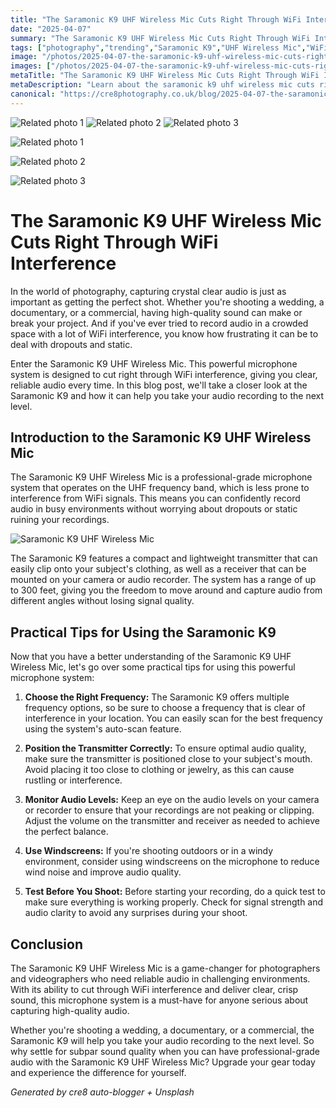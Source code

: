 ```yaml
---
title: "The Saramonic K9 UHF Wireless Mic Cuts Right Through WiFi Interference"
date: "2025-04-07"
summary: "The Saramonic K9 UHF Wireless Mic Cuts Right Through WiFi Interference - A trending topic in photography."
tags: ["photography","trending","Saramonic K9","UHF Wireless Mic","WiFi interference","audio recording","professional-grade","frequency band","practical tips","wind noise","signal strength"]
image: "/photos/2025-04-07-the-saramonic-k9-uhf-wireless-mic-cuts-right-through-wifi-interference-1.jpg"
images: ["/photos/2025-04-07-the-saramonic-k9-uhf-wireless-mic-cuts-right-through-wifi-interference-1.jpg","/photos/2025-04-07-the-saramonic-k9-uhf-wireless-mic-cuts-right-through-wifi-interference-2.jpg","/photos/2025-04-07-the-saramonic-k9-uhf-wireless-mic-cuts-right-through-wifi-interference-3.jpg"]
metaTitle: "The Saramonic K9 UHF Wireless Mic Cuts Right Through WiFi Interference | cre8 Photography"
metaDescription: "Learn about the saramonic k9 uhf wireless mic cuts right through wifi interference in photography with practical tips and insights."
canonical: "https://cre8photography.co.uk/blog/2025-04-07-the-saramonic-k9-uhf-wireless-mic-cuts-right-through-wifi-interference"
---
```


<!-- Gallery as HTML -->

<div class="grid grid-cols-1 sm:grid-cols-2 md:grid-cols-3 gap-4">
  <img src="/photos/2025-04-07-the-saramonic-k9-uhf-wireless-mic-cuts-right-through-wifi-interference-1.jpg" alt="Related photo 1" class="w-full rounded-lg" />
<img src="/photos/2025-04-07-the-saramonic-k9-uhf-wireless-mic-cuts-right-through-wifi-interference-2.jpg" alt="Related photo 2" class="w-full rounded-lg" />
<img src="/photos/2025-04-07-the-saramonic-k9-uhf-wireless-mic-cuts-right-through-wifi-interference-3.jpg" alt="Related photo 3" class="w-full rounded-lg" />
</div>


<!-- Gallery as Markdown -->
![Related photo 1](/photos/2025-04-07-the-saramonic-k9-uhf-wireless-mic-cuts-right-through-wifi-interference-1.jpg)


![Related photo 2](/photos/2025-04-07-the-saramonic-k9-uhf-wireless-mic-cuts-right-through-wifi-interference-2.jpg)


![Related photo 3](/photos/2025-04-07-the-saramonic-k9-uhf-wireless-mic-cuts-right-through-wifi-interference-3.jpg)



# The Saramonic K9 UHF Wireless Mic Cuts Right Through WiFi Interference

In the world of photography, capturing crystal clear audio is just as important as getting the perfect shot. Whether you're shooting a wedding, a documentary, or a commercial, having high-quality sound can make or break your project. And if you've ever tried to record audio in a crowded space with a lot of WiFi interference, you know how frustrating it can be to deal with dropouts and static.

Enter the Saramonic K9 UHF Wireless Mic. This powerful microphone system is designed to cut right through WiFi interference, giving you clear, reliable audio every time. In this blog post, we'll take a closer look at the Saramonic K9 and how it can help you take your audio recording to the next level.

## Introduction to the Saramonic K9 UHF Wireless Mic

The Saramonic K9 UHF Wireless Mic is a professional-grade microphone system that operates on the UHF frequency band, which is less prone to interference from WiFi signals. This means you can confidently record audio in busy environments without worrying about dropouts or static ruining your recordings.

![Saramonic K9 UHF Wireless Mic](/path/to/image)

The Saramonic K9 features a compact and lightweight transmitter that can easily clip onto your subject's clothing, as well as a receiver that can be mounted on your camera or audio recorder. The system has a range of up to 300 feet, giving you the freedom to move around and capture audio from different angles without losing signal quality.

## Practical Tips for Using the Saramonic K9

Now that you have a better understanding of the Saramonic K9 UHF Wireless Mic, let's go over some practical tips for using this powerful microphone system:

1. **Choose the Right Frequency:** The Saramonic K9 offers multiple frequency options, so be sure to choose a frequency that is clear of interference in your location. You can easily scan for the best frequency using the system's auto-scan feature.

2. **Position the Transmitter Correctly:** To ensure optimal audio quality, make sure the transmitter is positioned close to your subject's mouth. Avoid placing it too close to clothing or jewelry, as this can cause rustling or interference.

3. **Monitor Audio Levels:** Keep an eye on the audio levels on your camera or recorder to ensure that your recordings are not peaking or clipping. Adjust the volume on the transmitter and receiver as needed to achieve the perfect balance.

4. **Use Windscreens:** If you're shooting outdoors or in a windy environment, consider using windscreens on the microphone to reduce wind noise and improve audio quality.

5. **Test Before You Shoot:** Before starting your recording, do a quick test to make sure everything is working properly. Check for signal strength and audio clarity to avoid any surprises during your shoot.

## Conclusion

The Saramonic K9 UHF Wireless Mic is a game-changer for photographers and videographers who need reliable audio in challenging environments. With its ability to cut through WiFi interference and deliver clear, crisp sound, this microphone system is a must-have for anyone serious about capturing high-quality audio.

Whether you're shooting a wedding, a documentary, or a commercial, the Saramonic K9 will help you take your audio recording to the next level. So why settle for subpar sound quality when you can have professional-grade audio with the Saramonic K9 UHF Wireless Mic? Upgrade your gear today and experience the difference for yourself.

*Generated by cre8 auto-blogger + Unsplash*
